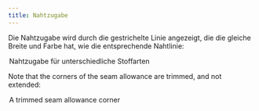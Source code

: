 ```yaml
---
title: Nahtzugabe
---
```


Die Nahtzugabe wird durch die gestrichelte Linie angezeigt, die die gleiche Breite und Farbe hat, wie die entsprechende Nahtlinie:

<Legend part="saLines"> Nahtzugabe für unterschiedliche Stoffarten </Legend>

Note that the corners of the seam allowance are trimmed, and not extended:

<Legend part="sa"> A trimmed seam allowance corner </Legend>
